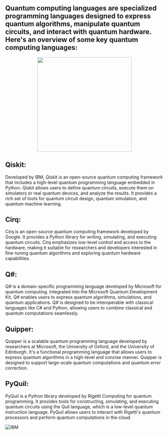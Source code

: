 ## Quantum computing languages are specialized programming languages designed to express quantum algorithms, manipulate quantum circuits, and interact with quantum hardware. Here's an overview of some key quantum computing languages:

<div id="header" align="center">
  <img src="https://media.giphy.com/media/v1.Y2lkPTc5MGI3NjExc29sbXhzejJrMWlibDJta284dTloaHUwZnZrNmVkcXg0amJ1MXIzZiZlcD12MV9pbnRlcm5hbF9naWZfYnlfaWQmY3Q9Zw/YiXlMXwRY7brPzk1gU/giphy.gif" width = "300"/>
</div>

## Qiskit:
Developed by IBM, Qiskit is an open-source quantum computing framework that includes a high-level quantum programming language embedded in Python.
Qiskit allows users to define quantum circuits, execute them on simulators or real quantum devices, and analyze the results.
It provides a rich set of tools for quantum circuit design, quantum simulation, and quantum machine learning.

## Cirq:
Cirq is an open-source quantum computing framework developed by Google.
It provides a Python library for writing, simulating, and executing quantum circuits.
Cirq emphasizes low-level control and access to the hardware, making it suitable for researchers and developers interested in fine-tuning quantum algorithms and exploring quantum hardware capabilities.

## Q#:
Q# is a domain-specific programming language developed by Microsoft for quantum computing.
Integrated into the Microsoft Quantum Development Kit, Q# enables users to express quantum algorithms, simulations, and quantum applications.
Q# is designed to be interoperable with classical languages like C# and Python, allowing users to combine classical and quantum computations seamlessly.

## Quipper:
Quipper is a scalable quantum programming language developed by researchers at Microsoft, the University of Oxford, and the University of Edinburgh.
It's a functional programming language that allows users to express quantum algorithms in a high-level and concise manner.
Quipper is designed to support large-scale quantum computations and quantum error correction.

## PyQuil:
PyQuil is a Python library developed by Rigetti Computing for quantum programming.
It provides tools for constructing, simulating, and executing quantum circuits using the Quil language, which is a low-level quantum instruction language.
PyQuil allows users to interact with Rigetti's quantum processors and perform quantum computations in the cloud.

![IBM](https://cdn.svgporn.com/logos/ibm.svg)

